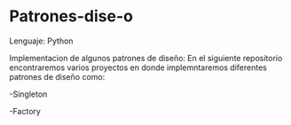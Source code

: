 # Patrones-dise-o
Lenguaje: Python

Implementacion de algunos patrones de diseño:
En el siguiente repositorio encontraremos varios proyectos en donde implemntaremos diferentes patrones de diseño como: 

-Singleton

-Factory
